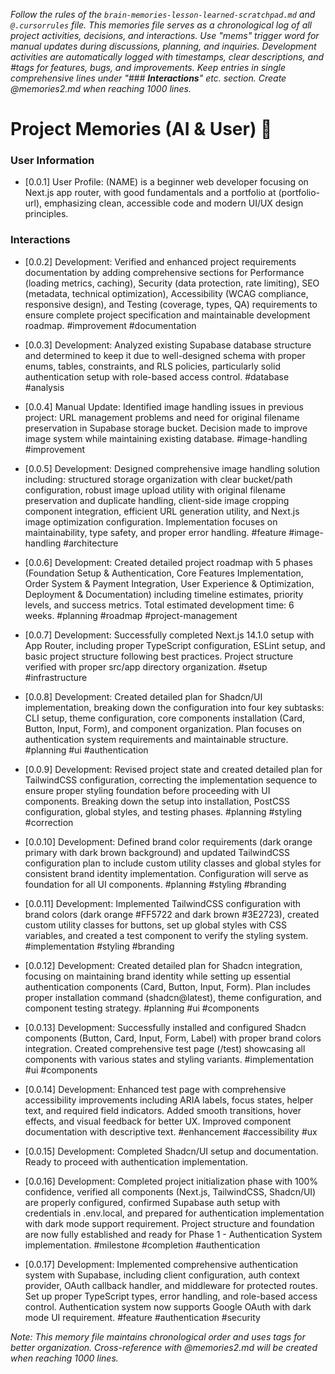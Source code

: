 *Follow the rules of the `brain-memories-lesson-learned-scratchpad.md` and `@.cursorrules` file. This memories file serves as a chronological log of all project activities, decisions, and interactions. Use "mems" trigger word for manual updates during discussions, planning, and inquiries. Development activities are automatically logged with timestamps, clear descriptions, and #tags for features, bugs, and improvements. Keep entries in single comprehensive lines under "### **Interactions**" etc. section. Create @memories2.md when reaching 1000 lines.*

# Project Memories (AI & User) 🧠

### **User Information**
- [0.0.1] User Profile: (NAME) is a beginner web developer focusing on Next.js app router, with good fundamentals and a portfolio at (portfolio-url), emphasizing clean, accessible code and modern UI/UX design principles.

### **Interactions**
- [0.0.2] Development: Verified and enhanced project requirements documentation by adding comprehensive sections for Performance (loading metrics, caching), Security (data protection, rate limiting), SEO (metadata, technical optimization), Accessibility (WCAG compliance, responsive design), and Testing (coverage, types, QA) requirements to ensure complete project specification and maintainable development roadmap. #improvement #documentation

- [0.0.3] Development: Analyzed existing Supabase database structure and determined to keep it due to well-designed schema with proper enums, tables, constraints, and RLS policies, particularly solid authentication setup with role-based access control. #database #analysis

- [0.0.4] Manual Update: Identified image handling issues in previous project: URL management problems and need for original filename preservation in Supabase storage bucket. Decision made to improve image system while maintaining existing database. #image-handling #improvement

- [0.0.5] Development: Designed comprehensive image handling solution including: structured storage organization with clear bucket/path configuration, robust image upload utility with original filename preservation and duplicate handling, client-side image cropping component integration, efficient URL generation utility, and Next.js image optimization configuration. Implementation focuses on maintainability, type safety, and proper error handling. #feature #image-handling #architecture

- [0.0.6] Development: Created detailed project roadmap with 5 phases (Foundation Setup & Authentication, Core Features Implementation, Order System & Payment Integration, User Experience & Optimization, Deployment & Documentation) including timeline estimates, priority levels, and success metrics. Total estimated development time: 6 weeks. #planning #roadmap #project-management

- [0.0.7] Development: Successfully completed Next.js 14.1.0 setup with App Router, including proper TypeScript configuration, ESLint setup, and basic project structure following best practices. Project structure verified with proper src/app directory organization. #setup #infrastructure

- [0.0.8] Development: Created detailed plan for Shadcn/UI implementation, breaking down the configuration into four key subtasks: CLI setup, theme configuration, core components installation (Card, Button, Input, Form), and component organization. Plan focuses on authentication system requirements and maintainable structure. #planning #ui #authentication

- [0.0.9] Development: Revised project state and created detailed plan for TailwindCSS configuration, correcting the implementation sequence to ensure proper styling foundation before proceeding with UI components. Breaking down the setup into installation, PostCSS configuration, global styles, and testing phases. #planning #styling #correction

- [0.0.10] Development: Defined brand color requirements (dark orange primary with dark brown background) and updated TailwindCSS configuration plan to include custom utility classes and global styles for consistent brand identity implementation. Configuration will serve as foundation for all UI components. #planning #styling #branding

- [0.0.11] Development: Implemented TailwindCSS configuration with brand colors (dark orange #FF5722 and dark brown #3E2723), created custom utility classes for buttons, set up global styles with CSS variables, and created a test component to verify the styling system. #implementation #styling #branding

- [0.0.12] Development: Created detailed plan for Shadcn integration, focusing on maintaining brand identity while setting up essential authentication components (Card, Button, Input, Form). Plan includes proper installation command (shadcn@latest), theme configuration, and component testing strategy. #planning #ui #components

- [0.0.13] Development: Successfully installed and configured Shadcn components (Button, Card, Input, Form, Label) with proper brand colors integration. Created comprehensive test page (/test) showcasing all components with various states and styling variants. #implementation #ui #components

- [0.0.14] Development: Enhanced test page with comprehensive accessibility improvements including ARIA labels, focus states, helper text, and required field indicators. Added smooth transitions, hover effects, and visual feedback for better UX. Improved component documentation with descriptive text. #enhancement #accessibility #ux

- [0.0.15] Development: Completed Shadcn/UI setup and documentation. Ready to proceed with authentication implementation.

- [0.0.16] Development: Completed project initialization phase with 100% confidence, verified all components (Next.js, TailwindCSS, Shadcn/UI) are properly configured, confirmed Supabase auth setup with credentials in .env.local, and prepared for authentication implementation with dark mode support requirement. Project structure and foundation are now fully established and ready for Phase 1 - Authentication System implementation. #milestone #completion #authentication

- [0.0.17] Development: Implemented comprehensive authentication system with Supabase, including client configuration, auth context provider, OAuth callback handler, and middleware for protected routes. Set up proper TypeScript types, error handling, and role-based access control. Authentication system now supports Google OAuth with dark mode UI requirement. #feature #authentication #security

*Note: This memory file maintains chronological order and uses tags for better organization. Cross-reference with @memories2.md will be created when reaching 1000 lines.*

